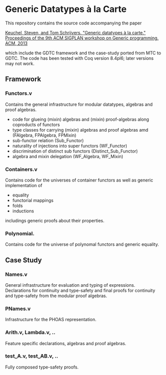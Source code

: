 Generic Datatypes à la Carte
============================

This repository contains the source code accompanying the paper

[Keuchel, Steven, and Tom Schrijvers. "Generic datatypes à la carte."
Proceedings of the 9th ACM SIGPLAN workshop on Generic programming. ACM, 2013](http://dl.acm.org/citation.cfm?id=2502491)

which include the GDTC framework and the case-study ported from MTC to GDTC. The
code has been tested with Coq version 8.4pl6; later versions may not work.

Framework
---------

### Functors.v

Contains the general infrastructure for modular datatypes, algebras and
proof algebras.

* code for glueing (mixin) algebras and (mixin) proof-algebras along coproducts
  of functors
* type classes for carrying (mixin) algebras and proof algebras amd (FAlgebra,
  FPAlgebra, FPMixin)
* sub-functor relation (Sub_Functor)
* naturality of injections into super functors (WF_Functor)
* discrimination of distinct sub functors (Distinct_Sub_Functor)
* algebra and mixin delegation (WF_Algebra, WF_Mixin)

### Containers.v

Contains code for the universes of container functors
as well as generic implementation of

* equality
* functorial mappings
* folds
* inductions

includings generic proofs about their properties.

### Polynomial.

Contains code for the universe of polynomal functors and generic equality.


Case Study
----------

### Names.v

General infrastructure for evaluation and typing of expressions. Declarations
for continuity and type-safety and final proofs for continuity and type-safety
from the modular proof algebras.

### PNames.v

Infrastructure for the PHOAS representation.

### Arith.v, Lambda.v, ..

Feature specific declarations, algebras and proof algebras.

### test_A.v, test_AB.v, ..

Fully composed type-safety proofs.
